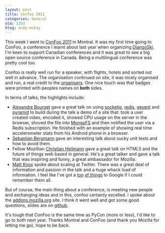```yaml
---
layout: post
title: Confoo 2011
categories: General
old: 2293
blog: andy-mckay
---
```

<p>This week I went to <a href="http://confoo.ca/en">ConFoo 2011</a> in Montral. It was my first time going to ConFoo, a conference I learnt about last year when organizing <a href="http://clearwind.ca/djangoski">DjangoSki</a>. I'm keen to support Canadian conferences and it was great to see a big open source conference in Canada. Being a multilingual conference was pretty cool too.</p>
<p>Confoo is really well run for a speaker, with flights, hotels and sorted out well in advance. The organisation continued on site, it was nicely organised and run, a real credit to the <a href="http://twitter.com/#!/afilina">organisers</a>. One nice touch was that badges were printed with peoples names on <b>both</b> sides.</p>
<p>In terms of talks, the highlights include:</p>
<ul>
<li><a href="http://twitter.com/#!/bourgetalexndre">Alexandre Bourget</a> gave a great talk on using <a href="http://socket.io/">socketio</a>, <a href="http://redis.io/">redis</a>, <a href="http://www.gevent.org/">gevent</a> and <a href="http://pylonsproject.org/">pyramid</a> to build during the talk a demo of a site that: took a user created video, encoded it, showed CPU usage on the server in the browser, shoved the file into <a href="http://www.mongodb.org/">MongoFS</a> and then notified the user via a Redis subscription. He finished with an example of showing real time accelerometer stats from his Android phone in a browser.</li>
<li><a href="http://twitter.com/#!/s_bergmann">Sebastian Bergmann</a> gave an interesting talk about sucky unit tests and how to avoid them.</li>
<li>Fellow Mozillian <a href="http://twitter.com/codepo8">Christian Heilmann</a> gave a great talk on HTML5 and the future of things web based in general. He's a great talker and gave a talk that was inspiring and funny, a great ambassador for Mozilla.</li>
<li><a href="http://twitter.com/mattknox">Matt Knox</a> spoke about scaling at Twitter. There was a great deal of information and passion in the talk and a huge whack load of information. I feel like I've got a <a href="http://www.mikeperham.com/2009/06/22/slabs-pages-chunks-and-memcached/">ton</a> <a href="http://twitter.com/#!/andymckay/status/46284636325818369">of things</a> to Google if I could remember them all.</li>
</ul>
<p>But of course, the main thing about a conference, is meeting new people and exchanging ideas and in this, confoo certainly excelled. I spoke about the <a href="http://addons.mozilla.org">addons.mozilla.org</a> site. I think it went well and got some good questions, slides are on <a href="http://github.com/andymckay/presentations">github</a>.</p>
<p>It's tough that ConFoo is the same time as PyCon (more or less), I'd like to go to both next year. Thanks Montral and ConFoo (and thank you Mozilla for letting me go), hope to be back.</p>
